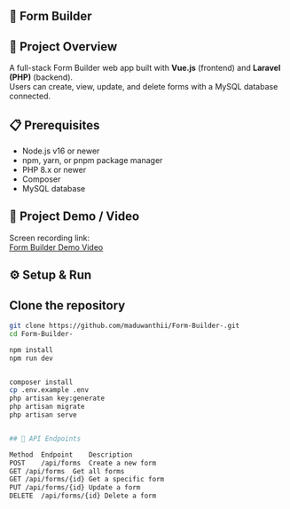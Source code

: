 ## 📝 Form Builder

## 🚀 Project Overview

A full-stack Form Builder web app built with **Vue.js** (frontend) and **Laravel (PHP)** (backend).  
Users can create, view, update, and delete forms with a MySQL database connected.

## 📋 Prerequisites

- Node.js v16 or newer  
- npm, yarn, or pnpm package manager  
- PHP 8.x or newer  
- Composer  
- MySQL database  

## 🎥 Project Demo / Video

Screen recording link:  
[Form Builder Demo Video]([https://your-video-link.com](https://drive.google.com/file/d/1g1pCUWQXkeJGQHZj7rcDy7Cw2cQtq63E/view)) 

## ⚙️ Setup & Run

## Clone the repository

```bash
git clone https://github.com/maduwanthii/Form-Builder-.git
cd Form-Builder-

npm install  
npm run dev


composer install
cp .env.example .env
php artisan key:generate
php artisan migrate
php artisan serve


## 🔗 API Endpoints

Method	Endpoint	Description
POST	/api/forms	Create a new form
GET	/api/forms	Get all forms
GET	/api/forms/{id}	Get a specific form
PUT	/api/forms/{id}	Update a form
DELETE	/api/forms/{id}	Delete a form
